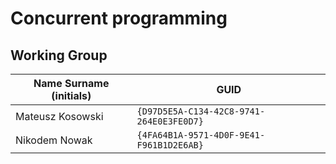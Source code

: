 # Concurrent programming

## Working Group

| Name Surname (initials) | GUID                                     |
| ----------------------- | ---------------------------------------- |
| Mateusz Kosowski        | `{D97D5E5A-C134-42C8-9741-264E0E3FE0D7}` |
| Nikodem Nowak           | `{4FA64B1A-9571-4D0F-9E41-F961B1D2E6AB}` |
